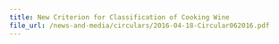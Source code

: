 ```yaml
---
title: New Criterion for Classification of Cooking Wine
file_url: /news-and-media/circulars/2016-04-18-Circular062016.pdf
---
```

